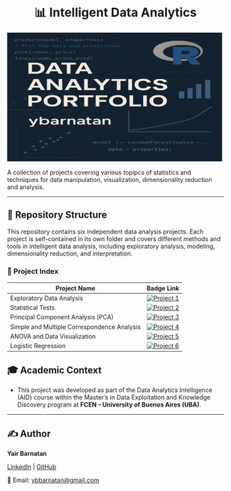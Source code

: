 <!-- Banner Section -->
<p align="center">
<h1 align="center">📊 Intelligent Data Analytics</h1>
  
<img src="images/AID_banner.png" width="500" height="300" alt="banner" />

</p>


<p>
  A collection of projects covering various topipcs of statistics and techniques for data manipulation, visualization, dimensionality reduction and analysis.
</p>

---


## 📁 Repository Structure

This repository contains six independent data analysis projects. Each project is self-contained in its own folder and covers different methods and tools in intelligent data analysis, including exploratory analysis, modeling, dimensionality reduction, and interpretation.

### 🧠 Project Index



| Project Name                         | Badge Link                                  |
|-------------------------------------|---------------------------------------------|
| Exploratory Data Analysis                 | [![Project 1](https://img.shields.io/badge/Project_1-Exploratory_Data_Analysis-blue)]([./Project_1_Exploratory_Data_Analysis/Project-1_EDA_Cafe-Dataset.htm](https://ybarnatan.github.io/intel_data_analysis/Project_1_Exploratory_Data_Analysis/Project-1_EDA_Cafe-Dataset.html)l) |
| Statistical Tests                        | [![Project 2](https://img.shields.io/badge/Project_2-Statistical_Tests-green)](./Project_2_Statistical_Tests) |
| Principal Component Analysis (PCA)            | [![Project 3](https://img.shields.io/badge/Project_3-PCA-orange)](./Project_3_PCA) |
| Simple and Multiple Correspondence Analysis  | [![Project 4](https://img.shields.io/badge/Project_4-Correspondence_Analysis-red)](./Project_4_Correspondence_Analysis) |
| ANOVA and Data Visualization           | [![Project 5](https://img.shields.io/badge/Project_5-ANOVA_and_Data_Visualization-purple)](./Project_5_ANOVA_and_Data_Visualization) |
| Logistic Regression |                 [![Project 6](https://img.shields.io/badge/Project_6-Logistic-yellow)](./Project_6_Logistic_Regression) |



## 🎓 Academic Context

* This project was developed as part of the Data Analytics Intelligence (AID) course within the Master’s in Data Exploitation and Knowledge Discovery program at <strong>FCEN – University of Buenos Aires (UBA)</strong>.

---
  
## ✍️ **Author**  

**Yair Barnatan**

[LinkedIn](https://www.linkedin.com/in/yair-barnatan/) | [GitHub](https://github.com/ybarnatan)

📧 Email: ybbarnatan@gmail.com
